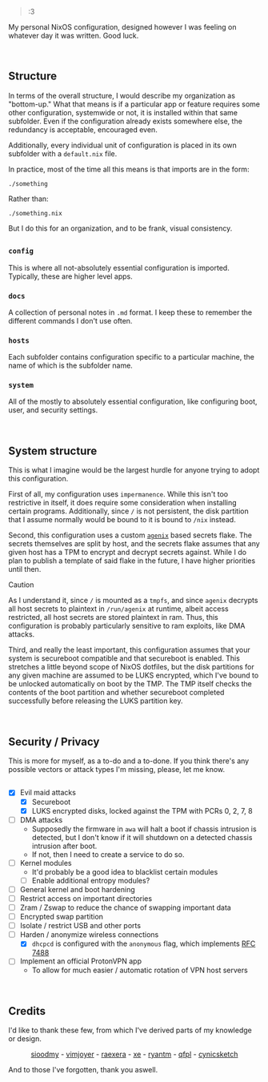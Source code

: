 > :3

My personal NixOS configuration, designed however I was feeling on whatever day it was written. Good luck.


<br />


## Structure
In terms of the overall structure, I would describe my organization as "bottom-up." 
What that means is if a particular app or feature requires some other configuration, systemwide or not, it is installed within that same subfolder.
Even if the configuration already exists somewhere else, the redundancy is acceptable, encouraged even.

Additionally, every individual unit of configuration is placed in its own subfolder with a `default.nix` file. 

In practice, most of the time all this means is that imports are in the form:
```
./something
```
Rather than:
```
./something.nix
```
But I do this for an organization, and to be frank, visual consistency.
## 


### `config`
This is where all not-absolutely essential configuration is imported. Typically, these are higher level apps.

### `docs`
A collection of personal notes in `.md` format. I keep these to remember the different commands I don't use often.

### `hosts`
Each subfolder contains configuration specific to a particular machine, the name of which is the subfolder name.

### `system`
All of the mostly to absolutely essential configuration, like configuring boot, user, and security settings.


<br />

## System structure
This is what I imagine would be the largest hurdle for anyone trying to adopt this configuration. 

First of all, my configuration uses `impermanence`. While this isn't too restrictive in itself, it does require some
consideration when installing certain programs. Additionally, since `/` is not persistent, the disk
partition that I assume normally would be bound to it is bound to `/nix` instead.

Second, this configuration uses a custom [`agenix`](https://github.com/ryantm/agenix) based secrets flake.
The secrets themselves are split by host, and the secrets flake assumes that any given host has a TPM to encrypt
and decrypt secrets against. While I do plan to publish a template of said flake in the future, I have
higher priorities until then.

> [!CAUTION]
> As I understand it, since `/` is mounted as a `tmpfs`, and since `agenix` decrypts all host secrets to plaintext
> in `/run/agenix` at runtime, albeit access restricted, all host secrets are stored plaintext in ram. Thus, this
> configuration is probably particularly sensitive to ram exploits, like DMA attacks.  

Third, and really the least important, this configuration assumes that your system is secureboot compatible and that 
secureboot is enabled. This stretches a little beyond scope of NixOS dotfiles, but the disk partitions for any given 
machine are assumed to be LUKS encrypted, which I've bound to be unlocked automatically on boot by the TMP.
The TMP itself checks the contents of the boot partition and whether secureboot completed successfully before
releasing the LUKS partition key.


<br />


## Security / Privacy
This is more for myself, as a to-do and a to-done. If you think there's any possible vectors or attack types I'm missing,
please, let me know.
## 

- [x] Evil maid attacks
	- [x] Secureboot
	- [x] LUKS encrypted disks, locked against the TPM with PCRs 0, 2, 7, 8
- [ ] DMA attacks
	- Supposedly the firmware in `awa` will halt a boot if chassis intrusion is detected, but I don't know if it will shutdown
	on a detected chassis intrusion after boot.
	- If not, then I need to create a service to do so.
- [ ] Kernel modules
	- It'd probably be a good idea to blacklist certain modules
	- [ ] Enable additional entropy modules?
- [ ] General kernel and boot hardening
- [ ] Restrict access on important directories
- [ ] Zram / Zswap to reduce the chance of swapping important data
- [ ] Encrypted swap partition
- [ ] Isolate / restrict USB and other ports
- [ ] Harden / anonymize wireless connections
	- [x] `dhcpcd` is configured with the `anonymous` flag, which implements [RFC 7488](https://datatracker.ietf.org/doc/html/rfc7488)
- [ ] Implement an official ProtonVPN app
	- To allow for much easier / automatic rotation of VPN host servers

<br />


## Credits
I'd like to thank these few, from which I've derived parts of my knowledge or design.

<p align="center">
  <a href="https://github.com/sioodmy">sioodmy</a> - 
  <a href="https://github.com/vimjoyer">vimjoyer</a> -
  <a href="https://github.com/raexera">raexera</a> -
  <a href="https://github.com/xe">xe</a> -
  <a href="https://github.com/ryantm">ryantm</a> -
  <a href="https://github.com/qfpl">qfpl</a> - 
  <a href="https://github.com/cynicsketch">cynicsketch</a>
</p>

And to those I've forgotten, thank you aswell.
